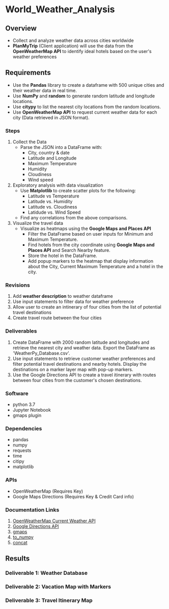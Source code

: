 # World_Weather_Analysis

## Overview
- Collect and analyze weather data across cities worldwide
- **PlanMyTrip** (Client application) will use the data from the **OpenWeatherMap API** to identify ideal hotels based on the user's weather preferences

## Requirements
- Use the **Pandas** library to create a dataframe with 500 unique cities and their weather data in real time.
- Use **NumPy** and **random** to generate random latitude and longitude locations.
- Use **citypy** to list the nearest city locations from the random locations.
- Use **OpenWeatherMap API** to request current weather data for each city (Data retrieved in JSON format).

### Steps
1. Collect the Data
    - Parse the JSON into a DataFrame with:
      - City, country & date
      - Latitude and Longitude
      - Maximum Temperature
      - Humidity
      - Cloudiness
      - Wind speed
2. Exploratory analysis with data visualization
    - Use **Matplotlib** to create scatter plots for the following:
      - Latitude vs Temperature
      - Latitude vs. Humidity
      - Latitude vs. Cloudiness
      - Latidude vs. Wind Speed
    - Find any correlations from the above comparisons.
3. Visualize the travel data
    - Visualize as heatmaps using the **Google Maps and Places API**
      - Filter the DataFrame based on user inputs for Minimum and Maximum Temperature.
      - Find hotels from the city coordinate using **Google Maps and Places API** and Search Nearby feature.
      - Store the hotel in the DataFrame.
      - Add popup markers to the heatmap that display information about the City, Current Maximum Temperature and a hotel in the city. 

### Revisions
1. Add **weather description** to weather dataframe
2. Use input statements to filter data for weather preference
3. Allow user to create an intinerary of four cities from the list of potential travel destinations
4. Create travel route between the four cities

### Deliverables
1. Create DataFrame with 2000 random latitude and longitudes and retrieve the nearest city and weather data. Export the DataFrame as 'WeatherPy_Database.csv'.
2. Use input statements to retrieve customer weather preferences and filter potential travel destinations and nearby hotels. Display the destinations on a marker layer map with pop-up markers. 
3. Use the Google Directions API to create a travel itinerary with routes between four cities from the customer's chosen destinations.

### Software
- python 3.7
- Jupyter Notebook
- gmaps plugin

### Dependencies
- pandas
- numpy
- requests
- time
- citipy
- matplotlib

### APIs
- OpenWeatherMap (Requires Key)
- Google Maps Directions (Requires Key & Credit Card info)

### Documentation Links
1. [OpenWeatherMap Current Weather API](https://openweathermap.org/current)
2. [Google Directions API](https://developers.google.com/maps/documentation/directions/overview)
3. [gmaps](https://jupyter-gmaps.readthedocs.io/en/latest/tutorial.html#directions-layer)
4. [to_numpy](https://pandas.pydata.org/docs/reference/api/pandas.DataFrame.to_numpy.html)
5. [concat](https://pandas.pydata.org/pandas-docs/stable/reference/api/pandas.concat.html)

## Results

### Deliverable 1: Weather Database


### Deliverable 2: Vacation Map with Markers


### Deliverable 3: Travel Itinerary Map


